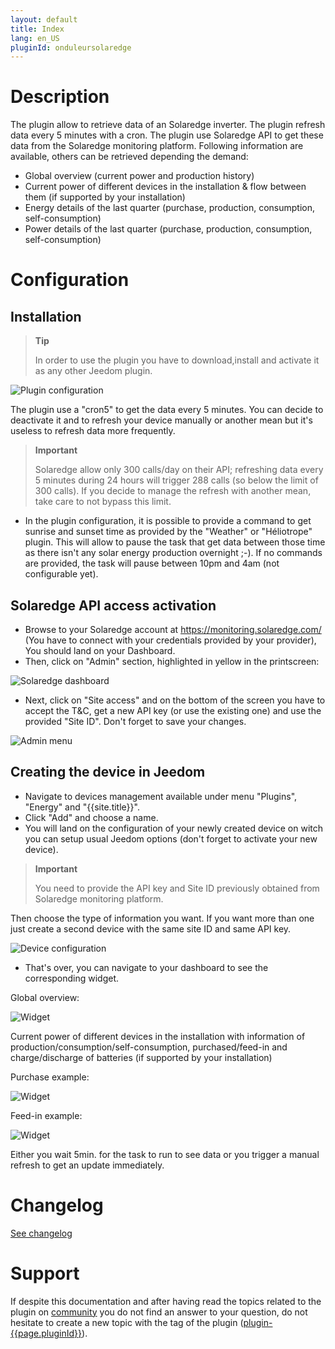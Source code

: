 ```yaml
---
layout: default
title: Index
lang: en_US
pluginId: onduleursolaredge
---
```


# Description

The plugin allow to retrieve data of an Solaredge inverter. The plugin refresh data every 5 minutes with a cron.
The plugin use Solaredge API to get these data from the Solaredge monitoring platform.
Following information are available, others can be retrieved depending the demand:

- Global overview (current power and production history)
- Current power of different devices in the installation & flow between them (if supported by your installation)
- Energy details of the last quarter (purchase, production, consumption, self-consumption)
- Power details of the last quarter (purchase, production, consumption, self-consumption)

# Configuration

## Installation

> **Tip**
>
> In order to use the plugin you have to download,install and activate it as any other Jeedom plugin.

![Plugin configuration](../images/plugin_config.png "Plugin configuration")

The plugin use a "cron5" to get the data every 5 minutes. You can decide to deactivate it and to refresh your device manually or another mean but it's useless to refresh data more frequently.
> **Important**
>
> Solaredge allow only 300 calls/day on their API; refreshing data every 5 minutes during 24 hours will trigger 288 calls (so below the limit of 300 calls). If you decide to manage the refresh with another mean, take care to not bypass this limit.

- In the plugin configuration, it is possible to provide a command to get sunrise and sunset time as provided by the "Weather" or "Héliotrope" plugin. This will allow to pause the task that get data between those time as there isn't any solar energy production overnight ;-). If no commands are provided, the task will pause between 10pm and 4am (not configurable yet).

## Solaredge API access activation

- Browse to your Solaredge account at <https://monitoring.solaredge.com/> (You have to connect with your credentials provided by your provider), You should land on your Dashboard.
- Then, click on "Admin" section, highlighted in yellow in the printscreen:

![Solaredge dashboard](../images/solaredge_dashboard.png "Solaredge dashboard")

- Next, click on "Site access" and on the bottom of the screen you have to accept the T&C, get a new API key (or use the existing one) and use the provided "Site ID". Don't forget to save your changes.

![Admin menu](../images/solaredge_admin.png "Admin menu")

## Creating the device in Jeedom

- Navigate to devices management available under menu "Plugins", "Energy" and "{{site.title}}".
- Click "Add" and choose a name.
- You will land on the configuration of your newly created device on witch you can setup usual Jeedom options (don't forget to activate your new device).

> **Important**
>
> You need to provide the API key and Site ID previously obtained from Solaredge monitoring platform.

Then choose the type of information you want. If you want more than one just create a second device with the same site ID and same API key.

![Device configuration](../images/equip_config.png "Device configuration")

- That's over, you can navigate to your dashboard to see the corresponding widget.

Global overview:

![Widget](../images/widget.png "Widget")

Current power of different devices in the installation with information of production/consumption/self-consumption, purchased/feed-in and charge/discharge of batteries (if supported by your installation)

Purchase example:

![Widget](../images/widget_powerflow_purchased.png "Widget")

Feed-in example:

![Widget](../images/widget_powerflow_feedin.png "Widget")

Either you wait 5min. for the task to run to see data or you trigger a manual refresh to get an update immediately.

# Changelog

[See changelog]({{site.baseurl}}/changelog)

# Support

If despite this documentation and after having read the topics related to the plugin on [community]({{site.forum}}/tags/plugin-{{page.pluginId}}) you do not find an answer to your question, do not hesitate to create a new topic with the tag of the plugin ([plugin-{{page.pluginId}}]({{site.forum}}/tags/plugin-{{page.pluginId}})).
